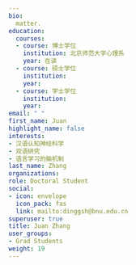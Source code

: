 ```yaml
---
bio: 
  matter.
education:
  courses:
  - course: 博士学位
    institution: 北京师范大学心理系
    year: 在读
  - course: 硕士学位
    institution: 
    year: 
  - course: 学士学位
    institution: 
    year: 
email: " "
first_name: Juan
highlight_name: false
interests:
- 汉语认知神经科学
- 双语研究
- 语言学习的脑机制
last_name: Zhang
organizations:
role: Doctoral Student
social:
- icon: envelope
  icon_pack: fas
  link: mailto:dinggsh@bnu.edu.cn
superuser: true
title: Juan Zhang
user_groups:
- Grad Students
weight: 19
---
```

